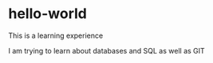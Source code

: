 # hello-world
This is a learning experience

I am trying to learn about databases and SQL as well as GIT
